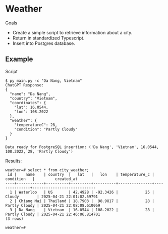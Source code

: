 # Weather 

Goals 
- Create a simple script to retrieve information about a city.  
- Return in standardized Typescript.
- Insert into Postgres database.

## Example
Script
```
$ py main.py -c "Da Nang, Vietnam"
ChatGPT Response:
{
  "name": "Da Nang",
  "country": "Vietnam",
  "coordinates": {
    "lat": 16.0544,
    "lon": 108.2022
  },
  "weather": {
    "temperatureC": 28,
    "condition": "Partly Cloudy"
  }
}

Data ready for PostgreSQL insertion: ('Da Nang', 'Vietnam', 16.0544, 108.2022, 28, 'Partly Cloudy')
```

Results:
```
weather=# select * from city_weather;
 id |    name    | country  |   lat   |   lon    | temperature_c |   condition   |         created_at
----+------------+----------+---------+----------+---------------+---------------+----------------------------
  1 | Waterloo   | US       | 42.4928 | -92.3426 |            25 | Cloudy        | 2025-04-21 22:01:02.59791
  2 | Chiang Mai | Thailand | 18.7903 |  98.9817 |            28 | Partly Cloudy | 2025-04-21 22:08:08.610069
  3 | Da Nang    | Vietnam  | 16.0544 | 108.2022 |            28 | Partly Cloudy | 2025-04-21 22:46:06.814701
(3 rows)

weather=#
```
